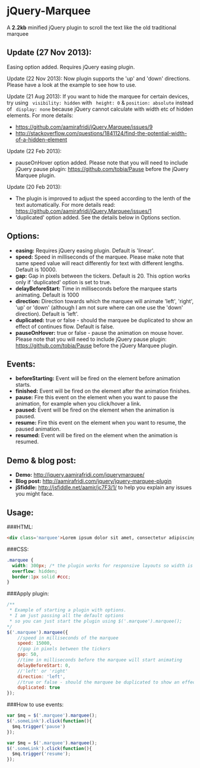jQuery-Marquee
==============

A **2.2kb** minified jQuery plugin to scroll the text like the old traditional marquee


Update (27 Nov 2013):
---------------------
Easing option added. Requires jQuery easing plugin.

Update (22 Nov 2013):
Now plugin supports the 'up' and 'down' directions. Please have a look at the example to see how to use.

Update (21 Aug 2013):
If you want to hide the marquee for certain devices, try using ``` visibility: hidden``` with ``` height: 0``` & ```position: absolute``` instead of ``` display: none``` because jQuery cannot calculate with width etc of hidden elements.
For more details: 
 - https://github.com/aamirafridi/jQuery.Marquee/issues/9
 - http://stackoverflow.com/questions/1841124/find-the-potential-width-of-a-hidden-element

Update (22 Feb 2013):
 - pauseOnHover option added. Please note that you will need to include jQuery pause plugin: https://github.com/tobia/Pause before the jQuery Marquee plugin.

Update (20 Feb 2013):
 - The plugin is improved to adjust the speed according to the lenth of the text automatically. For more details read: https://github.com/aamirafridi/jQuery.Marquee/issues/1
 - 'duplicated' option added. See the details below in Options section.

Options:
--------
 - **easing:** Requires jQuery easing plugin. Default is 'linear'.
 - **speed:** Speed in milliseconds of the marquee. Please make note that same speed value will react differently for text with different lengths. Default is 10000.
 - **gap:** Gap in pixels between the tickers. Default is 20. This option works only if 'duplicated' option is set to true.
 - **delayBeforeStart:** Time in milliseconds before the marquee starts animating. Default is 1000
 - **direction:** Direction towards which the marquee will animate 'left', 'right', 'up' or 'down' (although I am not sure where can one use the 'down' direction). Default is 'left'.
 - **duplicated:** true or false - should the marquee be duplicated to show an effect of continues flow. Default is false.
 - **pauseOnHover:** true or false - pause the animation on mouse hover. Please note that you will need to include jQuery pause plugin: https://github.com/tobia/Pause before the jQuery Marquee plugin.

Events:
------
 - **beforeStarting:** Event will be fired on the element before animation starts.
 - **finished:** Event will be fired on the element after the animation finishes.
 - **pause:** Fire this event on the element when you want to pause the animation, for example when you click/hover a link.
 - **paused:** Event will be fired on the element when the animation is paused.
 - **resume:** Fire this event on the element when you want to resume, the paused animation.
 - **resumed:** Event will be fired on the element when the animation is resumed.

Demo & blog post:
-----
 - **Demo:** http://jquery.aamirafridi.com/jquerymarquee/
 - **Blog post:** http://aamirafridi.com/jquery/jquery-marquee-plugin
 - **jSfiddle:** http://jsfiddle.net/aamir/jc7F3/1/ to help you explain any issues you might face.

Usage:
----

###HTML:

```html
<div class='marquee'>Lorem ipsum dolor sit amet, consectetur adipiscing elit END.</div>
```

###CSS:
```css
.marquee {
  width: 300px; /* the plugin works for responsive layouts so width is not necessary */
  overflow: hidden;
  border:1px solid #ccc;
}
```

###Apply plugin:
```javascript
/**
 * Example of starting a plugin with options.
 * I am just passing all the default options
 * so you can just start the plugin using $('.marquee').marquee();
*/
$('.marquee').marquee({
	//speed in milliseconds of the marquee
	speed: 15000,
	//gap in pixels between the tickers
	gap: 50,
	//time in milliseconds before the marquee will start animating
	delayBeforeStart: 0,
	//'left' or 'right'
	direction: 'left',
	//true or false - should the marquee be duplicated to show an effect of continues flow
	duplicated: true
});
```

###How to use events:

```javascript
var $mq = $('.marquee').marquee();
$('.someLink').click(function(){
  $mq.trigger('pause')
});
```

```javascript
var $mq = $('.marquee').marquee();
$('.someLink').click(function(){
  $mq.trigger('resume');
});
```
